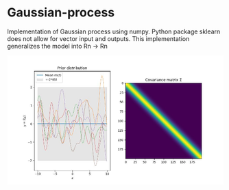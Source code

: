 # Gaussian-process
Implementation of Gaussian process using numpy. Python package sklearn does not allow for vector input and outputs. This implementation generalizes the model into Rn -> Rn

![prior_distribution](docs/prior_distribution.jpg)

